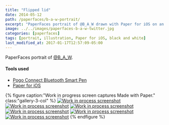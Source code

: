 ```yaml
---
title: "Flipped lid"
date: 2014-05-12
path: /paperfaces/b-a-w-portrait/
excerpt: "PaperFaces portrait of @B_A_W drawn with Paper for iOS on an iPad."
image: ../../images/paperfaces-b-a-w-twitter.jpg
categories: [paperfaces]
tags: [portrait, illustration, Paper for iOS, black and white]
last_modified_at: 2017-01-17T12:57:09-05:00
---
```


PaperFaces portrait of [@B_A_W](https://twitter.com/B_A_W).

#### Tools used

- [Pogo Connect Bluetooth Smart Pen](https://www.amazon.com/gp/product/B009K448L4/ref=as_li_ss_tl?ie=UTF8&camp=1789&creative=390957&creativeASIN=B009K448L4&linkCode=as2&tag=mademist-20)
- [Paper for iOS](https://paper.bywetransfer.com/)

{% figure caption:"Work in progress screen captures Made with Paper." class:"gallery-3-col" %}
[![Work in process screenshot](../../images/paperfaces-b-a-w-process-1-600.jpg)](../../images/paperfaces-b-a-w-process-1-lg.jpg) [![Work in process screenshot](../../images/paperfaces-b-a-w-process-2-600.jpg)](../../images/paperfaces-b-a-w-process-2-lg.jpg) [![Work in process screenshot](../../images/paperfaces-b-a-w-process-3-600.jpg)](../../images/paperfaces-b-a-w-process-3-lg.jpg) [![Work in process screenshot](../../images/paperfaces-b-a-w-process-4-600.jpg)](../../images/paperfaces-b-a-w-process-4-lg.jpg) [![Work in process screenshot](../../images/paperfaces-b-a-w-process-5-600.jpg)](../../images/paperfaces-b-a-w-process-5-lg.jpg) [![Work in process screenshot](../../images/paperfaces-b-a-w-process-6-600.jpg)](../../images/paperfaces-b-a-w-process-6-lg.jpg)
{% endfigure %}
